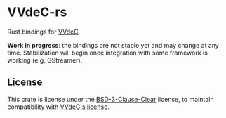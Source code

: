 # VVdeC-rs

Rust bindings for [VVdeC](https://github.com/fraunhoferhhi/vvdec).

**Work in progress**: the bindings are not stable yet and may change at any time. Stabilization will begin once integration with some framework is working (e.g. GStreamer).

## License

This crate is license under the [BSD-3-Clause-Clear](./LICENSE.txt) license, to maintain compatibility with [VVdeC's license](https://github.com/fraunhoferhhi/vvdec/blob/master/LICENSE.txt).
